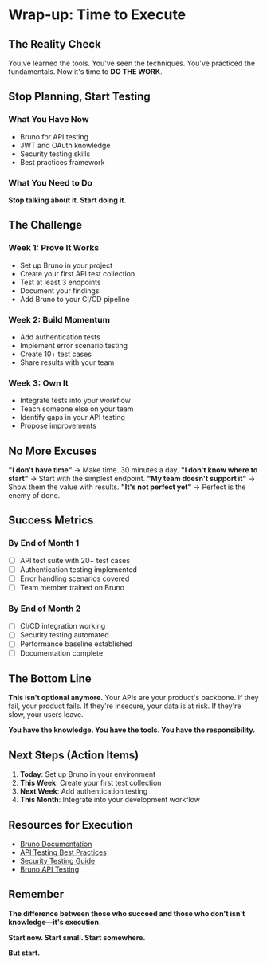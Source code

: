 # Wrap-up: Time to Execute

## The Reality Check

You've learned the tools. You've seen the techniques. You've practiced the fundamentals. Now it's time to **DO THE WORK**.

## Stop Planning, Start Testing

### What You Have Now
- Bruno for API testing
- JWT and OAuth knowledge
- Security testing skills
- Best practices framework

### What You Need to Do
**Stop talking about it. Start doing it.**

## The Challenge

### Week 1: Prove It Works
- Set up Bruno in your project
- Create your first API test collection
- Test at least 3 endpoints
- Document your findings
- Add Bruno to your CI/CD pipeline 

### Week 2: Build Momentum
- Add authentication tests
- Implement error scenario testing
- Create 10+ test cases
- Share results with your team

### Week 3: Own It
- Integrate tests into your workflow
- Teach someone else on your team
- Identify gaps in your API testing
- Propose improvements

## No More Excuses

**"I don't have time"** → Make time. 30 minutes a day.
**"I don't know where to start"** → Start with the simplest endpoint.
**"My team doesn't support it"** → Show them the value with results.
**"It's not perfect yet"** → Perfect is the enemy of done.

## Success Metrics

### By End of Month 1
- [ ] API test suite with 20+ test cases
- [ ] Authentication testing implemented
- [ ] Error handling scenarios covered
- [ ] Team member trained on Bruno

### By End of Month 2
- [ ] CI/CD integration working
- [ ] Security testing automated
- [ ] Performance baseline established
- [ ] Documentation complete

## The Bottom Line

**This isn't optional anymore.** Your APIs are your product's backbone. If they fail, your product fails. If they're insecure, your data is at risk. If they're slow, your users leave.

**You have the knowledge. You have the tools. You have the responsibility.**

## Next Steps (Action Items)

1. **Today**: Set up Bruno in your environment
2. **This Week**: Create your first test collection
3. **Next Week**: Add authentication testing
4. **This Month**: Integrate into your development workflow

## Resources for Execution

- [Bruno Documentation](https://www.usebruno.com/docs)
- [API Testing Best Practices](./1-introduction-fundamentals.md)
- [Security Testing Guide](./4-api-security.md)
- [Bruno API Testing](./3-api-testing-with-bruno.md)

## Remember

**The difference between those who succeed and those who don't isn't knowledge—it's execution.**

**Start now. Start small. Start somewhere.**

**But start.**

